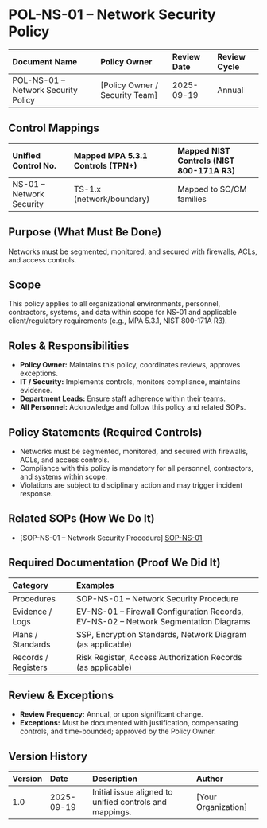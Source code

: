 # POL-NS-01 – Network Security Policy

| Document Name | Policy Owner | Review Date | Review Cycle |
| :---- | :---- | :---- | :---- |
| POL-NS-01 – Network Security Policy | [Policy Owner / Security Team] | 2025-09-19 | Annual |

## Control Mappings
| Unified Control No. | Mapped MPA 5.3.1 Controls (TPN+) | Mapped NIST Controls (NIST 800-171A R3) |
| :---- | :---- | :---- |
| NS-01 – Network Security | TS-1.x (network/boundary) | Mapped to SC/CM families |

## Purpose (What Must Be Done)
Networks must be segmented, monitored, and secured with firewalls, ACLs, and access controls.

## Scope
This policy applies to all organizational environments, personnel, contractors, systems, and data within scope for NS-01 and applicable client/regulatory requirements (e.g., MPA 5.3.1, NIST 800-171A R3).

## Roles & Responsibilities
- **Policy Owner:** Maintains this policy, coordinates reviews, approves exceptions.
- **IT / Security:** Implements controls, monitors compliance, maintains evidence.
- **Department Leads:** Ensure staff adherence within their teams.
- **All Personnel:** Acknowledge and follow this policy and related SOPs.

## Policy Statements (Required Controls)
- Networks must be segmented, monitored, and secured with firewalls, ACLs, and access controls.
- Compliance with this policy is mandatory for all personnel, contractors, and systems within scope.
- Violations are subject to disciplinary action and may trigger incident response.

## Related SOPs (How We Do It)
- [SOP-NS-01 – Network Security Procedure] [SOP-NS-01]

## Required Documentation (Proof We Did It)
| Category | Examples |
| :-- | :-- |
| Procedures | SOP-NS-01 – Network Security Procedure |
| Evidence / Logs | EV-NS-01 – Firewall Configuration Records, EV-NS-02 – Network Segmentation Diagrams |
| Plans / Standards | SSP, Encryption Standards, Network Diagram (as applicable) |
| Records / Registers | Risk Register, Access Authorization Records (as applicable) |

## Review & Exceptions
- **Review Frequency:** Annual, or upon significant change.
- **Exceptions:** Must be documented with justification, compensating controls, and time-bounded; approved by the Policy Owner.

## Version History
| Version | Date | Description | Author |
| :-- | :-- | :-- | :-- |
| 1.0 | 2025-09-19 | Initial issue aligned to unified controls and mappings. | [Your Organization] |

[SOP-NS-01]: ../standards_and_sops/SOP-NS-01_Network_Security_Procedure.md
[EV-NS-01]: ../evidence/EV-NS-01_Firewall_Configuration_Records.md
[EV-NS-02]: ../evidence/EV-NS-02_Network_Segmentation_Diagrams.md
